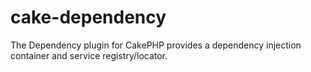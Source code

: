 cake-dependency
===============

The Dependency plugin for CakePHP provides a dependency injection container and service registry/locator.
